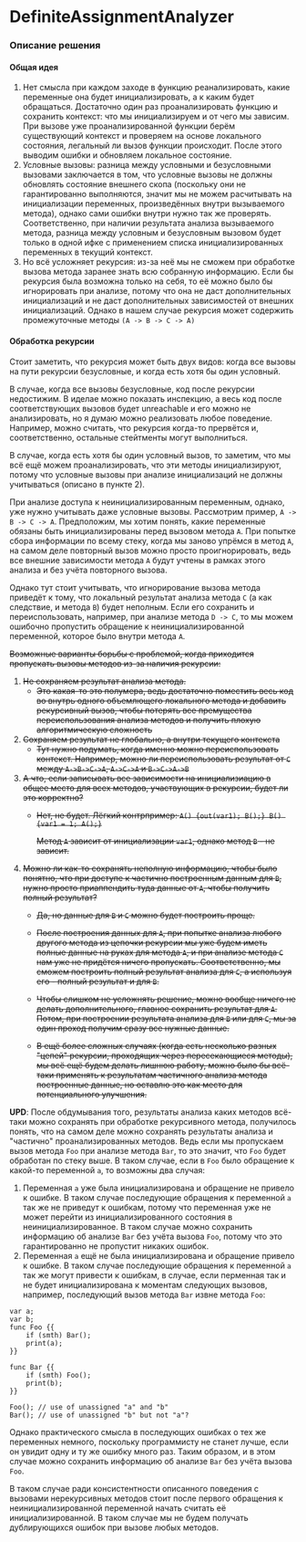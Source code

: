 # DefiniteAssignmentAnalyzer

### Описание решения

#### Общая идея

1. Нет смысла при каждом заходе в функцию реанализировать, какие переменные она будет инициализировать, а к каким будет обращаться. Достаточно один раз проанализировать функцию и сохранить контекст: что мы инициализируем и от чего мы зависим. При вызове уже проанализированной функции берём существующий контекст и проверяем на основе локального состояния, легальный ли вызов функции происходит. После этого выводим ошибки и обновляем локальное состояние.
2. Условные вызовы: разница между условными и безусловными вызовами заключается в том, что условные вызовы не должны обновлять состояние внешнего скопа (поскольку они не гарантированно выполняются, значит мы не можем расчитывать на инициализации переменных, произведённых внутри вызываемого метода), однако сами ошибки внутри нужно так же проверять. Соответственно, при наличии результата анализа вызываемого метода, разница между условным и безусловным вызовом будет только в одной ифке с применением списка инициализированных переменных в текущий контекст.
3. Но всё усложняет рекурсия: из-за неё мы не сможем при обработке вызова метода заранее знать всю собранную информацию. Если бы рекурсия была возможна только на себя, то её можно было бы игнорировать при анализе, потому что она не даст дополнительных инициализаций и не даст дополнительных зависимостей от внешних инициализаций. Однако в нашем случае рекурсия может содержить промежуточные методы `(A -> B -> C -> A)`

#### Обработка рекурсии

Стоит заметить, что рекурсия может быть двух видов: когда все вызовы на пути рекурсии безусловные, и когда есть хотя бы один условный.

В случае, когда все вызовы безусловные, код после рекурсии недостижим. В иделае можно показать инспекцию, а весь код после соответствующих вызовов будет unreachable и его можно не анализировать, но я думаю можно реализовать любое поведение. Например, можно считать, что рекурсия когда-то прервётся и, соответственно, остальные стейтменты могут выполниться.

В случае, когда есть хотя бы один условный вызов, то заметим, что мы всё ещё можем проанализировать, что эти методы инициализируют, потому что условные вызовы при анализе инициализаций не должны учитываться (описано в пункте 2).

При анализе доступа к неинициализированным переменным, однако, уже нужно учитывать даже условные вызовы. Рассмотрим пример, `А -> B -> C -> A`. Предположим, мы хотим понять, какие переменные обязаны быть инициализированы перед вызовом  метода `А`. При попытке сбора информации по всему стеку, когда мы заново упрёмся в метод `А`, на самом деле повторный вызов можно просто проигнорировать, ведь все внешние зависимости метода `А` будут учтены в рамках этого анализа и без учёта повторного вызова.

Однако тут стоит учитывать, что игнорирование вызова метода приведёт к тому, что локальный результат анализа метода `С` (а как следствие, и метода `B`) будет неполным. Если его сохранить и переиспользовать, например, при анализе метода `D -> C`, то мы можем ошибочно пропустить обращение к неинициализированной переменной, которое было внутри метода `А`.

~~Возможные варианты борьбы с проблемой, когда приходится пропускать вызовы методов из-за наличия рекурсии:~~
1. ~~Не сохраняем результат анализа метода.~~
      - ~~Это какая-то это полумера, ведь достаточно поместить весь код во внутрь одного объемлющего локального метода и добавить рекурсивный вызов, чтобы потерять все премущества переиспользования анализа методов и получить плохую алгоритмическую сложность~~
2. ~~Сохраняем результат не глобально, а внутри текущего контекста~~
      - ~~Тут нужно подумать, когда именно можно переиспользовать контекст. Например, можно ли переиспользовать результат от `С` между `А->B->C->A`, `А->C->A` и `B->C->A->B`~~
3. ~~А что, если записывать все зависимости на инициализиацию в общее место для всех методов, участвующих в рекурсии, будет ли это корректно?~~
      - ~~Нет, не будет. Лёгкий контрпример: `A() {out(var1); B();} B() {var1 = 1; A();}`~~

        ~~Метод `A` зависит от инициализации `var1`, однако метод `B` - не зависит.~~
4. ~~Можно ли как-то сохранять неполную информацию, чтобы было понятно, что при доступе к частично построенным данным для `B`, нужно просто приаппендить туда данные от `А`, чтобы получить полный результат?~~
      - ~~Да, но данные для `B` и `C` можно будет построить проще.~~

      - ~~После построения данных для `А`, при попытке анализа любого другого метода из цепочки рекурсии мы уже будем иметь полные данные на руках для метода `A`, и при анализе метода `C` нам уже не придётся ничего пропускать. Соответственно, мы сможем построить полный результат анализа для `C`, а используя его - полный результат и для `B`.~~

      - ~~Чтобы слишком не усложнять решение, можно вообще ничего не делать дополнительного, главное сохранить результат для `А`. Потом, при построении результата анализа для `B` или для `C`, мы за один проход получим сразу все нужные данные.~~

      - ~~В ещё более сложных случаях (когда есть несколько разных "цепей" рекурсии, проходящих через пересекающиеся методы), мы всё ещё будем делать лишнюю работу, можно было бы всё-таки применять к результатам частичного анализа метода построенные данные, но оставлю это как место для потенциального улучшения.~~

**UPD**: После обдумывания того, результаты анализа каких методов всё-таки можно сохранять при обработке рекурсивного метода, получилось понять, что на самом деле можно сохранять результаты анализа и "частично" проанализированных методов. Ведь если мы пропускаем вызов метода `Foo` при анализе метода `Bar`, то это значит, что `Foo` будет обработан по стеку выше. В таком случае, если в `Foo` было обращение к какой-то переменной `a`, то возможны два случая:
1. Переменная `a` уже была инициализирована и обращение не привело к ошибке. В таком случае последующие обращения к переменной `a` так же не приведут к ошибкам, потому что переменная уже не может перейти из инициализированного состояния в неинициализированное. В таком случае можно сохранить информацию об анализе `Bar` без учёта вызова `Foo`, потому что это гарантированно не пропустит никаких ошибок.
2. Переменная `a` ещё не была инициализирована и обращение привело к ошибке. В таком случае последующие обращения к переменной `a` так же могут привести к ошибкам, в случае, если перменная так и не будет инициализирована к моментам следующих вызовов, например, последующий вызов метода `Bar` извне метода `Foo`:

```
var a;
var b;
func Foo {{
    if (smth) Bar();
    print(a);
}}

func Bar {{
    if (smth) Foo();
    print(b);
}}

Foo(); // use of unassigned "a" and "b"
Bar(); // use of unassigned "b" but not "a"?
```
Однако практического смысла в последующих ошибках о тех же переменных немного, поскольку программисту не станет лучше, если он увидит одну и ту же ошибку много раз. Таким образом, и в этом случае можно сохранить информацию об анализе `Bar` без учёта вызова `Foo`. 

В таком случае ради консистентности описанного поведения с вызовами нерекурсивных методов стоит после первого обращения к неинициализированной переменной начать считать её инициализированной. В таком случае мы не будем получать дублирующихся ошибок при вызове любых методов.
